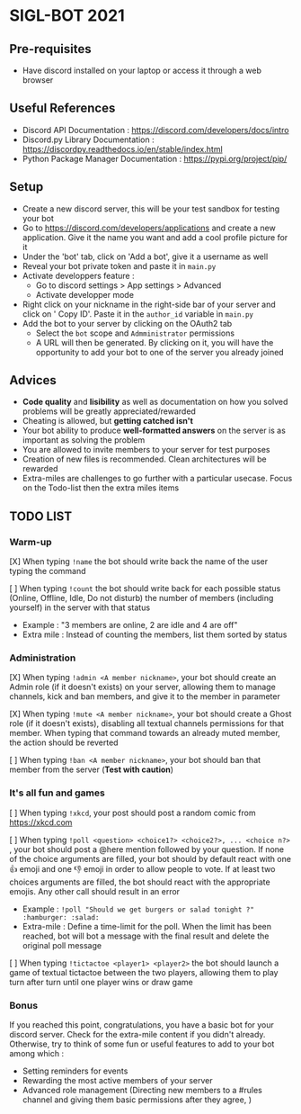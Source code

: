# SIGL-BOT 2021

## Pre-requisites
* Have discord installed on your laptop or access it through a web browser

## Useful References
- Discord API Documentation : https://discord.com/developers/docs/intro
- Discord.py Library Documentation : https://discordpy.readthedocs.io/en/stable/index.html
- Python Package Manager Documentation : https://pypi.org/project/pip/


## Setup 

* Create a new discord server, this will be your test sandbox for testing your bot 
* Go to https://discord.com/developers/applications and create a new application. Give it the name you want and add a cool profile picture for it 
* Under the 'bot' tab, click on 'Add a bot', give it a username as well 
* Reveal your bot private token and paste it in `main.py` 
* Activate developpers feature :
    * Go to discord settings > App settings > Advanced
    * Activate developper mode
* Right click on your nickname in the right-side bar of your server and click on ' Copy ID'. Paste it in the `author_id` variable ìn `main.py`
* Add the bot to your server by clicking on the OAuth2 tab 
    * Select the `bot` scope and `Admministrator` permissions
    * A URL will then be generated. By clicking on it, you will have the opportunity to add your bot to one of the server you already joined

## Advices
- **Code quality** and **lisibility** as well as documentation on how you solved problems will be greatly appreciated/rewarded
- Cheating is allowed, but **getting catched isn't**
- Your bot ability to produce **well-formatted answers** on the server is as important as solving the problem
- You are allowed to invite members to your server for test purposes
- Creation of new files is recommended. Clean architectures will be rewarded
- Extra-miles are challenges to go further with a particular usecase. Focus on the Todo-list then the extra miles items

## TODO LIST

### Warm-up 

[X] When typing `!name` the bot should write back the name of the user typing the command

[ ] When typing `!count` the bot should write back for each possible status (Online, Offline, Idle, Do not disturb) the number of members (including yourself) in the server with that status
- Example : "3 members are online, 2 are idle and 4 are off"
- Extra mile : Instead of counting the members, list them sorted by status

### Administration
[X] When typing `!admin <A member nickname>`, your bot should create an Admin role (if it doesn't exists) on your server, allowing them to manage channels, kick and ban members, and give it to the member in parameter

[X] When typing `!mute <A member nickname>`, your bot should create a Ghost role (if it doesn't exists), disabling all textual channels permissions for that member. When typing that command towards an already muted member, the action should be reverted

[ ] When typing `!ban <A member nickname>`, your bot should ban that member from the server (**Test with caution**)

### It's all fun and games
[ ] When typing `!xkcd`, your post should post a random comic from https://xkcd.com

[ ] When typing `!poll <question> <choice1?> <choice2?>, ... <choice n?> `, your bot should post a @here mention followed by your question. If none of the choice arguments are filled, your bot should by default react with one :thumbsup: emoji and one :thumbsdown: emoji in order to allow people to vote. If at least two choices arguments are filled, the bot should react with the appropriate emojis. Any other call should result in an error
- Example : `!poll "Should we get burgers or salad tonight ?" :hamburger: :salad:`
- Extra-mile : Define a time-limit for the poll. When the limit has been reached, bot will bot a message with the final result and delete the original poll message

[ ] When typing `!tictactoe <player1> <player2>` the bot should launch a game of textual tictactoe between the two players, allowing them to play turn after turn until one player wins or draw game

### Bonus

If you reached this point, congratulations, you have a basic bot for your discord server. Check for the extra-mile content if you didn't already. Otherwise, try to think of some fun or useful features to add to your bot among which :

 - Setting reminders for events 
 - Rewarding the most active members of your server
 - Advanced role management (Directing new members to a #rules channel and giving them basic permissions after they agree, )


